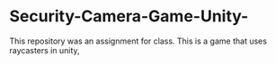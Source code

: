 # Security-Camera-Game-Unity-
This repository was an assignment for class. This is a game that uses raycasters in unity, 
